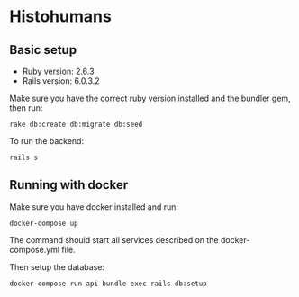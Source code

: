 # Histohumans

## Basic setup

* Ruby version: 2.6.3
* Rails version: 6.0.3.2

Make sure you have the correct ruby version installed and the bundler gem, then run:

`rake db:create db:migrate db:seed`

To run the backend:

`rails s`

## Running with docker

Make sure you have docker installed and run:

```docker-compose up```

The command should start all services described on the docker-compose.yml file.

Then setup the database:

```docker-compose run api bundle exec rails db:setup```
